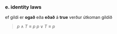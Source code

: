### e. identity laws
ef gildi er **ogað** eða **eðað** á **true** verður útkoman gildið
>$p\land T \equiv p$
>$p\lor T \equiv p$